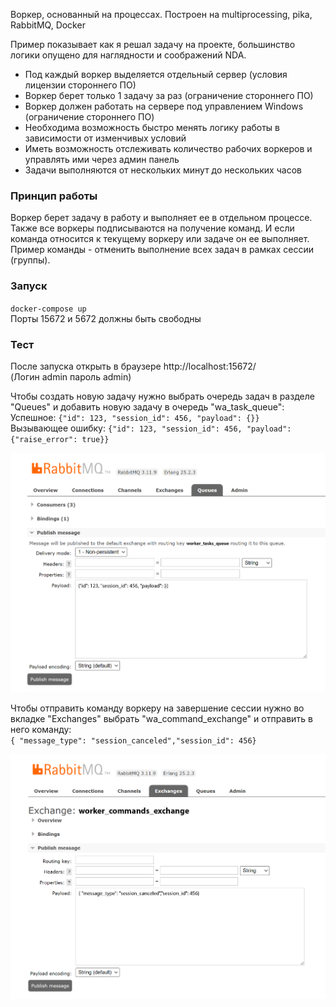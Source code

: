 Воркер, основанный на процессах. Построен на multiprocessing, pika, RabbitMQ, Docker

Пример показывает как я решал задачу на проекте, большинство логики опущено для наглядности и соображений NDA.

* Под каждый воркер выделяется отдельный сервер (условия лицензии стороннего ПО)
* Воркер берет только 1 задачу за раз (ограничение стороннего ПО)
* Воркер должен работать на сервере под управлением Windows (ограничение стороннего ПО)
* Необходима возможность быстро менять логику работы в зависимости от изменчивых условий
* Иметь возможность отслеживать количество рабочих воркеров и управлять ими через админ панель
* Задачи выполняются от нескольких минут до нескольких часов

### Принцип работы
Воркер берет задачу в работу и выполняет ее в отдельном процессе. Также все воркеры подписываются на получение команд.
И если команда относится к текущему воркеру или задаче он ее выполняет. Пример команды - отменить выполнение всех задач в рамках сессии (группы).

### Запуск
`docker-compose up`  
Порты 15672 и 5672 должны быть свободны

### Тест
После запуска открыть в браузере http://localhost:15672/  
(Логин admin пароль admin)  

Чтобы создать новую задачу нужно выбрать очередь задач в разделе "Queues" и добавить новую задачу в очередь "wa_task_queue":  
Успешное: `{"id": 123, "session_id": 456, "payload": {}}`  
Вызывающее ошибку: `{"id": 123, "session_id": 456, "payload": {"raise_error": true}}`

![alt](https://github.com/qvp/code_examples/blob/main/worker_multiprocessing/rabbit_gui_queue.png?raw=true)

Чтобы отправить команду воркеру на завершение сессии нужно во вкладке "Exchanges" выбрать "wa_command_exchange" и отправить в него команду:  
`{ "message_type": "session_canceled","session_id": 456}`

![alt](https://github.com/qvp/code_examples/blob/main/worker_multiprocessing/rabbit_gui_cancel.png?raw=true)
